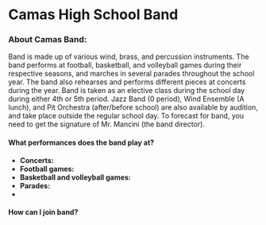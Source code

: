 # Camas High School Band

### About Camas Band:
Band is made up of various wind, brass, and percussion instruments. The band performs at football, basketball, and volleyball games during their respective seasons, and marches in several parades throughout the school year. The band also rehearses and performs different pieces at concerts during the year. Band is taken as an elective class during the school day during either 4th or 5th period. Jazz Band (0 period), Wind Ensemble (A lunch), and Pit Orchestra (after/before school) are also available by audition, and take place outside the regular school day. To forecast for band, you need to get the signature of Mr. Mancini (the band director). 

#### What performances does the band play at?
- **Concerts:**
- **Football games:**
- **Basketball and volleyball games:**
- **Parades:**
- 

#### How can I join band?

